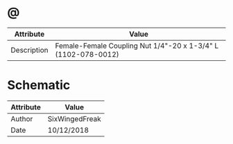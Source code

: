 # @
| Attribute | Value |
| ---  | ---     |
| Description | Female-Female Coupling Nut 1/4&quot;-20 x 1-3/4&quot; L (1102-078-0012) |
# Schematic
| Attribute | Value |
| ---  | ---     |
| Author | SixWingedFreak |
| Date | 10/12/2018 |
